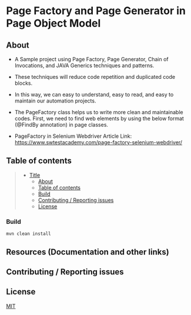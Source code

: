 # Page Factory and Page Generator in Page Object Model

## About

* A Sample project using Page Factory, Page Generator, Chain of Invocations, and JAVA Generics techniques and patterns. 
* These techniques will reduce code repetition and duplicated code blocks. 
* In this way, we can easy to understand, easy to read, and easy to maintain our automation projects.

* The PageFactory class helps us to write more clean and maintainable codes. First, we need to find web elements by using the below format (@FindBy annotation) in page classes.

* PageFactory in Selenium Webdriver Article Link: https://www.swtestacademy.com/page-factory-selenium-webdriver/


## Table of contents

> * [Title](#title--repository-name)
>   * [About](#about--synopsis)
>   * [Table of contents](#table-of-contents)
>   * [Build](#build)
>   * [Contributing / Reporting issues](#contributing--reporting-issues)
>   * [License](#license)

### Build

    mvn clean install

## Resources (Documentation and other links)

## Contributing / Reporting issues

## License
[MIT](https://choosealicense.com/licenses/mit/)